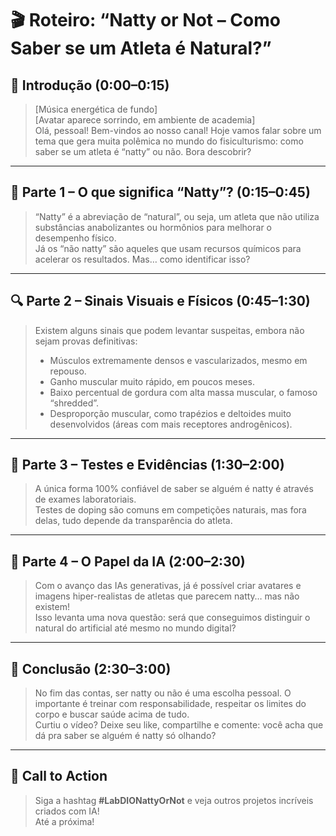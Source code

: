 # 🎬 Roteiro: “Natty or Not – Como Saber se um Atleta é Natural?”

## 🎵 Introdução (0:00–0:15)
> [Música energética de fundo]  
> [Avatar aparece sorrindo, em ambiente de academia]  
> Olá, pessoal! Bem-vindos ao nosso canal! Hoje vamos falar sobre um tema que gera muita polêmica no mundo do fisiculturismo: como saber se um atleta é “natty” ou não. Bora descobrir?

---

## 🧬 Parte 1 – O que significa “Natty”? (0:15–0:45)
> “Natty” é a abreviação de “natural”, ou seja, um atleta que não utiliza substâncias anabolizantes ou hormônios para melhorar o desempenho físico.  
> Já os “não natty” são aqueles que usam recursos químicos para acelerar os resultados. Mas… como identificar isso?

---

## 🔍 Parte 2 – Sinais Visuais e Físicos (0:45–1:30)
> Existem alguns sinais que podem levantar suspeitas, embora não sejam provas definitivas:
> - Músculos extremamente densos e vascularizados, mesmo em repouso.
> - Ganho muscular muito rápido, em poucos meses.
> - Baixo percentual de gordura com alta massa muscular, o famoso “shredded”.
> - Desproporção muscular, como trapézios e deltoides muito desenvolvidos (áreas com mais receptores androgênicos).

---

## 🧪 Parte 3 – Testes e Evidências (1:30–2:00)
> A única forma 100% confiável de saber se alguém é natty é através de exames laboratoriais.  
> Testes de doping são comuns em competições naturais, mas fora delas, tudo depende da transparência do atleta.

---

## 🧠 Parte 4 – O Papel da IA (2:00–2:30)
> Com o avanço das IAs generativas, já é possível criar avatares e imagens hiper-realistas de atletas que parecem natty… mas não existem!  
> Isso levanta uma nova questão: será que conseguimos distinguir o natural do artificial até mesmo no mundo digital?

---

## 💬 Conclusão (2:30–3:00)
> No fim das contas, ser natty ou não é uma escolha pessoal. O importante é treinar com responsabilidade, respeitar os limites do corpo e buscar saúde acima de tudo.  
> Curtiu o vídeo? Deixe seu like, compartilhe e comente: você acha que dá pra saber se alguém é natty só olhando?

---

## 📢 Call to Action
> Siga a hashtag **#LabDIONattyOrNot** e veja outros projetos incríveis criados com IA!  
> Até a próxima!
